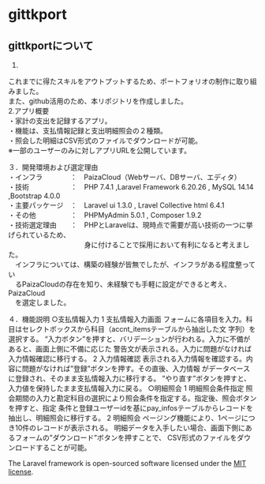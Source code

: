 # gittkport  

## gittkportについて
1.  
これまでに得たスキルをアウトプットするため、ポートフォリオの制作に取り組みました。  
また、github活用のため、本リポジトリを作成しました。  
2.アプリ概要  
・家計の支出を記録するアプリ。  
・機能は、支払情報記録と支出明細照会の２種類。  
・照会した明細はCSV形式のファイルでダウンロードが可能。  
 ※一部のユーザーのみに対しアプリURLを公開しています。  
  
３．開発環境および選定理由  
・インフラ　　　　：　PaizaCloud（Webサーバ、DBサーバ、エディタ）  
・技術　　　　　　：　PHP 7.4.1 ,Laravel Framework 6.20.26 , MySQL 14.14 ,Bootstrap 4.0.0  
・主要パッケージ　：　Laravel ui 1.3.0 , Lravel Collective html 6.4.1  
・その他　　　　　：　PHPMyAdmin 5.0.1 , Composer 1.9.2  
・技術選定理由　　：　PHPとLaravelは、現時点で需要が高い技術の一つに挙げられているため、  
　　　　　　　　　　　身に付けることで採用において有利になると考えました。  
                  　インフラについては、構築の経験が皆無でしたが、インフラがある程度整ってい  
                  　るPaizaCloudの存在を知り、未経験でも手軽に設定ができると考え、PaizaCloud  
                  　を選定しました。  

４．機能説明
    ○支払情報入力
    1 支払情報入力画面
    フォームに各項目を入力。科目はセレクトボックスから科目（accnt_itemsテーブルから抽出した文
    字列）を選択する。
    “入力ボタン”を押すと、バリデーションが行われる。入力に不備があると、画面上側に不備に応じた
    警告文が表示される。入力に問題がなければ入力情報確認に移行する。
    2 入力情報確認
    表示される入力情報を確認する。内容に問題がなければ”登録”ボタンを押す。その直後、入力情報
    がデータベースに登録され、そのまま支払情報入力に移行する。
    ”やり直す”ボタンを押すと、入力値を保持したまま支払情報入力に戻る。
    ○明細照会
    1 明細照会条件指定
    照会期間の入力と勘定科目の選択により照会条件を指定する。指定後、照会ボタンを押すと、指定
    条件と登録ユーザーidを基にpay_infosテーブルからレコードを抽出し、明細照会に移行する。
    2 明細照会
    ページング機能により、1ページにつき10件のレコードが表示される。
    明細データを入手したい場合、画面下側にあるフォームの”ダウンロード”ボタンを押すことで、
    CSV形式のファイルをダウンロードすることが可能。
    


The Laravel framework is open-sourced software licensed under the [MIT license](https://opensource.org/licenses/MIT).
